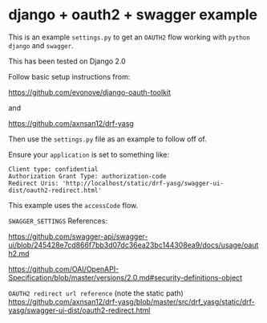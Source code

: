 # django + oauth2 + swagger example

This is an example `settings.py` to get an `OAUTH2` flow working with `python` `django` and `swagger`.

This has been tested on Django 2.0


Follow basic setup instructions from:

https://github.com/evonove/django-oauth-toolkit

and

https://github.com/axnsan12/drf-yasg


Then use the `settings.py` file as an example to follow off of.

Ensure your `application` is set to something like:

```
Client type: confidential
Authorization Grant Type: authorization-code
Redirect Uris: 'http://localhost/static/drf-yasg/swagger-ui-dist/oauth2-redirect.html'

```

This example uses the `accessCode` flow.

`SWAGGER_SETTINGS` References:

https://github.com/swagger-api/swagger-ui/blob/245428e7cd866f7bb3d07dc36ea23bc144308ea9/docs/usage/oauth2.md

https://github.com/OAI/OpenAPI-Specification/blob/master/versions/2.0.md#security-definitions-object

`OAUTH2 redirect url reference`
(note the static path)
https://github.com/axnsan12/drf-yasg/blob/master/src/drf_yasg/static/drf-yasg/swagger-ui-dist/oauth2-redirect.html
